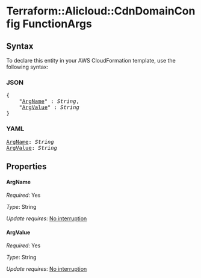 # Terraform::Alicloud::CdnDomainConfig FunctionArgs

## Syntax

To declare this entity in your AWS CloudFormation template, use the following syntax:

### JSON

<pre>
{
    "<a href="#argname" title="ArgName">ArgName</a>" : <i>String</i>,
    "<a href="#argvalue" title="ArgValue">ArgValue</a>" : <i>String</i>
}
</pre>

### YAML

<pre>
<a href="#argname" title="ArgName">ArgName</a>: <i>String</i>
<a href="#argvalue" title="ArgValue">ArgValue</a>: <i>String</i>
</pre>

## Properties

#### ArgName

_Required_: Yes

_Type_: String

_Update requires_: [No interruption](https://docs.aws.amazon.com/AWSCloudFormation/latest/UserGuide/using-cfn-updating-stacks-update-behaviors.html#update-no-interrupt)

#### ArgValue

_Required_: Yes

_Type_: String

_Update requires_: [No interruption](https://docs.aws.amazon.com/AWSCloudFormation/latest/UserGuide/using-cfn-updating-stacks-update-behaviors.html#update-no-interrupt)

